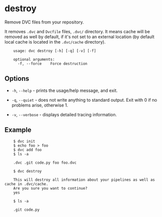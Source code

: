# destroy

Remove DVC files from your repository.

It removes `.dvc` and `Dvcfile` files, `.dvc/` directory. It means cache will be
removed as well by default, if it's not set to an external location (by default
local cache is located in the `.dvc/cache` directory).

```usage
    usage: dvc destroy [-h] [-q] [-v] [-f]

    optional arguments:
      -f, --force    Force destruction
```

## Options

* `-h`, `--help` - prints the usage/help message, and exit.

* `-q`, `--quiet` - does not write anything to standard output. Exit with 0 if
  no problems arise, otherwise 1.

* `-v`, `--verbose` - displays detailed tracing information.

## Example

```dvc
    $ dvc init
    $ echo foo > foo
    $ dvc add foo
    $ ls -a

    .dvc .git code.py foo foo.dvc

    $ dvc destroy
    
    This will destroy all information about your pipelines as well as cache in .dvc/cache.
    Are you sure you want to continue?
    yes

    $ ls -a

    .git code.py
```
